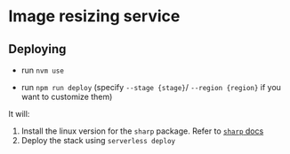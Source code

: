 # Image resizing service

## Deploying

- run `nvm use`

- run `npm run deploy` (specify `--stage {stage}`/ `--region {region}` if you want to customize them)

It will:

1. Install the linux version for the `sharp` package. Refer to [`sharp` docs](https://sharp.pixelplumbing.com/install#aws-lambda)
2. Deploy the stack using `serverless deploy`
